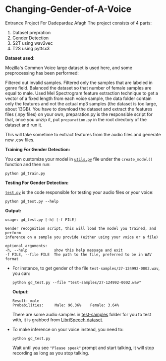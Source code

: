 # Changing-Gender-of-A-Voice
Entrance Project For Dadepardaz Afagh
The project consists of 4 parts:
1. Dataset prepration 
2. Gender Detection
3. S2T using wav2vec
4. T2S using pyttsx3

**Dataset used:**

Mozilla's Common Voice large dataset is used here, and some preprocessing has been performed:

Filtered out invalid samples.
Filtered only the samples that are labeled in genre field.
Balanced the dataset so that number of female samples are equal to male.
Used Mel Spectrogram feature extraction technique to get a vector of a fixed length from each voice sample, the data folder contain only the features and not the actual mp3 samples (the dataset is too large, about 13GB).
You have to download the dataset and extract the features files (.npy files) on your own, preparation.py is the responsible script for that, once you unzip it, put `preparation.py` in the root directory of the dataset and run it.

This will take sometime to extract features from the audio files and generate new .csv files.

**Training For Gender Detection:**

You can customize your model in [`utils.py`](utils.py) file under the `create_model()` function and then run:

    python gd_train.py

**Testing For Gender Detection:**

[`test.py`](gd_test.py) is the code responsible for testing your audio files or your voice:

    python gd_test.py --help

**Output:**

    usage: gd_test.py [-h] [-f FILE]

    Gender recognition script, this will load the model you trained, and perform
    inference on a sample you provide (either using your voice or a file)

    optional arguments:
    -h, --help            show this help message and exit
    -f FILE, --file FILE  The path to the file, preferred to be in WAV format

- For instance, to get gender of the file `test-samples/27-124992-0002.wav`, you can:

      python gd_test.py --file "test-samples/27-124992-0002.wav"

    **Output:**

      Result: male
      Probabilities:     Male: 96.36%    Female: 3.64%
  
  There are some audio samples in [test-samples](test-samples) folder for you to test with, it is grabbed from [LibriSpeech dataset](http://www.openslr.org/12).
- To make inference on your voice instead, you need to:
      
      python gd_test.py

    Wait until you see `"Please speak"` prompt and start talking, it will stop recording as long as you stop talking.
